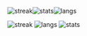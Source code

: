 ![streak](https://streak-stats.demolab.com/?user=prothegee&hide_border=true&theme=transparent)![stats](https://github-readme-stats.vercel.app/api?username=prothegee&show_icons=true&theme=transparent&hide_border=true)![langs](https://github-readme-stats.vercel.app/api/top-langs/?username=prothegee&theme=transparent&show_icons=true&layout=donut-vertical&hide_border=true)

![streak](https://streak-stats.demolab.com/?user=prothegee&hide_border=true&theme=transparent)
![langs](https://github-readme-stats.vercel.app/api/top-langs/?username=prothegee&theme=transparent&show_icons=true&layout=donut-vertical&hide_border=true)
![stats](https://github-readme-stats.vercel.app/api?username=prothegee&show_icons=true&theme=transparent&hide_border=true)

<!--
- 🐙 [Website](https://prothegee.com)
- 🐘 [Artstation](https://www.artstation.com/prothegee)

___

__*protégé*__
```
- One who is under the care and protection of another.
- A person who is guided and supported by an older and more experienced person or mentor.
```

###### continue...
-->










